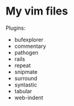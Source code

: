 My vim files
=============

Plugins:
* bufexplorer
* commentary
* pathogen
* rails
* repeat
* snipmate
* surround
* syntastic
* tabular
* web-indent
